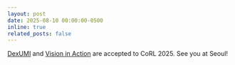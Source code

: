 ```yaml
---
layout: post
date: 2025-08-10 00:00:00-0500
inline: true
related_posts: false
---
```

[DexUMI](https://dex-umi.github.io/) and [Vision in Action](https://vision-in-action.github.io/) are accepted to CoRL 2025. See you at Seoul!

